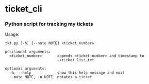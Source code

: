 # ticket_cli

### Python script for tracking my tickets

Usage:
```
tkt.py [-h] [--note NOTE] <ticket_number>

positional arguments:
  <ticket_number>       appends <ticket number> and timestamp to
                        ~/ticket_list.txt

optional arguments:
  -h, --help            show this help message and exit
  --note NOTE, -n NOTE  notates a ticket
  ```
